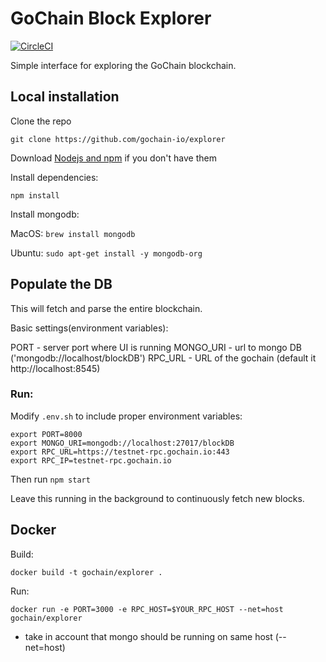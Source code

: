 # GoChain Block Explorer
[![CircleCI](https://circleci.com/gh/gochain-io/explorer.svg?style=svg)](https://circleci.com/gh/gochain-io/explorer)

Simple interface for exploring the GoChain blockchain.

## Local installation

Clone the repo

`git clone https://github.com/gochain-io/explorer`

Download [Nodejs and npm](https://docs.npmjs.com/getting-started/installing-node "Nodejs install") if you don't have them

Install dependencies:

`npm install`

Install mongodb:

MacOS: `brew install mongodb`

Ubuntu: `sudo apt-get install -y mongodb-org`

## Populate the DB

This will fetch and parse the entire blockchain.

Basic settings(environment variables):

PORT - server port where UI is running
MONGO_URI - url to mongo DB ('mongodb://localhost/blockDB')
RPC_URL - URL of the gochain (default it http://localhost:8545)

### Run:

Modify `.env.sh` to include proper environment variables:

    export PORT=8000
    export MONGO_URI=mongodb://localhost:27017/blockDB
    export RPC_URL=https://testnet-rpc.gochain.io:443
    export RPC_IP=testnet-rpc.gochain.io

Then run `npm start`

Leave this running in the background to continuously fetch new blocks.

## Docker

Build:

`docker build -t gochain/explorer .`

Run:

 `docker run -e PORT=3000 -e RPC_HOST=$YOUR_RPC_HOST --net=host gochain/explorer`

* take in account that mongo should be running on same host (--net=host)
